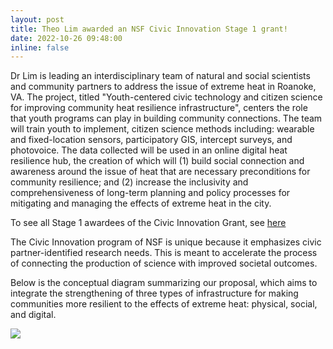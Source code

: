 ```yaml
---
layout: post
title: Theo Lim awarded an NSF Civic Innovation Stage 1 grant!
date: 2022-10-26 09:48:00
inline: false
---
```


Dr Lim is leading an interdisciplinary team of natural and social scientists and community partners to address the issue of extreme heat in Roanoke, VA. The project, titled "Youth-centered civic technology and citizen science for improving community heat resilience infrastructure", centers the role that youth programs can play in building community connections. The team will train youth to implement, citizen science methods including: wearable and fixed-location sensors, participatory GIS, intercept surveys, and photovoice. The data collected will be used in an online digital heat resilience hub, the creation of which will (1) build social connection and awareness around the issue of heat that are necessary preconditions for community resilience; and (2) increase the inclusivity and comprehensiveness of long-term planning and policy processes for mitigating and managing the effects of extreme heat in the city. 

To see all Stage 1 awardees of the Civic Innovation Grant, see [here](http://nsfcivicinnovation.org/awardees)

The Civic Innovation program of NSF is unique because it emphasizes civic partner-identified research needs. This is meant to accelerate the process of connecting the production of science with improved societal outcomes.

Below is the conceptual diagram summarizing our proposal, which aims to integrate the strengthening of three types of infrastructure for making communities more resilient to the effects of extreme heat: physical, social, and digital.

<div class="row">
    <div class="col">
        <img class="img-fluid rounded z-depth-1" src="{{ site.baseurl }}/assets/img/NSFCivicdiagram.png">
    </div>

</div>